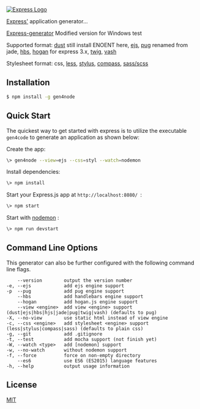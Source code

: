 [![Express Logo](https://i.cloudup.com/zfY6lL7eFa-3000x3000.png)](http://expressjs.com/)

[Express'](https://www.npmjs.com/package/express) application generator... 

[Express-generator](https://github.com/expressjs/generator) Modified version for Windows test

Supported format: [dust](https://github.com/krakenjs/adaro) still install ENOENT here,  [ejs](https://github.com/mde/ejs),  [pug](https://github.com/pugjs/pug) renamed from jade,  [hbs](https://github.com/pillarjs/hbs),  [hogan](https://github.com/nullfirm/hjs/) for express 3.x,  [twig](https://github.com/twigjs/twig.js/),  [vash](https://github.com/kirbysayshi/vash/)

Stylesheet format: css,  [less](https://github.com/emberfeather/less.js-middleware/),  [stylus](https://github.com/stylus/stylus),  [compass](),  [sass/scss](https://github.com/sass/node-sass-middleware)

## Installation

```sh
$ npm install -g gen4node
```

## Quick Start

The quickest way to get started with express is to utilize the executable `gen4code` to generate an application as shown below:

Create the app:

```bash
\> gen4node --view=ejs --css=styl --watch=nodemon
```

Install dependencies:

```bash
\> npm install
```

Start your Express.js app at `http://localhost:8080/ `:

```bash
\> npm start
```

Start with [nodemon](https://github.com/remy/nodemon) :

```bash
\> npm run devstart
```

## Command Line Options

This generator can also be further configured with the following command line flags.

        --version        output the version number
    -e, --ejs            add ejs engine support
    -p  --pug            add pug engine support
        --hbs            add handlebars engine support
        --hogan          add hogan.js engine support
        --view <engine>  add view <engine> support (dust|ejs|hbs|hjs|jade|pug|twig|vash) (defaults to pug)
    -X, --no-view        use static html instead of view engine
    -c, --css <engine>   add stylesheet <engine> support (less|stylus|compass|sass) (defaults to plain css)
    -g, --git            add .gitignore
    -t, --test           add mocha support (not finish yet)
    -W, --watch <type>   add [nodemon] support
    -w, --no-watch       without nodemon support
    -f, --force          force on non-empty directory
        --es6            use ES6 (ES2015) language features
    -h, --help           output usage information
## License

[MIT](LICENSE)

